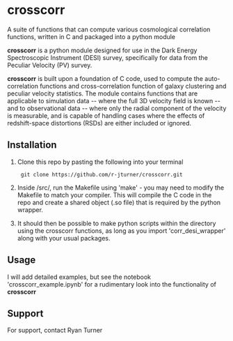 # crosscorr
A suite of functions that can compute various cosmological correlation functions, written in C and packaged into a python module

**crosscorr** is a python module designed for use in the Dark Energy Spectroscopic Instrument (DESI) survey, specifically for data from the Peculiar Velocity (PV) survey.

**crosscorr** is built upon a foundation of C code, used to compute the auto-correlation functions and cross-correlation function of galaxy clustering and peculiar velocity statistics.
The module contains functions that are applicable to simulation data -- where the full 3D velocity field is known -- and to observational data -- where only the radial component of the velocity is measurable, and is capable of handling cases where the effects of redshift-space distortions (RSDs) are either included or ignored.

## Installation
1. Clone this repo by pasting the following into your terminal

        git clone https://github.com/r-jturner/crosscorr.git

2. Inside /src/, run the Makefile using 'make' - you may need to modify the Makefile to match your compiler. This will compile the C code in the repo and create a shared object (.so file) that is required by the python wrapper.

3. It should then be possible to make python scripts within the directory using the crosscorr functions, as long as you import 'corr_desi_wrapper' along with your usual packages.

## Usage
I will add detailed examples, but see the notebook 'crosscorr_example.ipynb' for a rudimentary look into the functionality of **crosscorr**

## Support
For support, contact Ryan Turner
